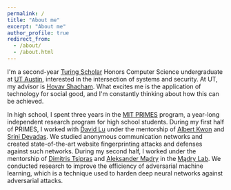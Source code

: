 ```yaml
---
permalink: /
title: "About me"
excerpt: "About me"
author_profile: true
redirect_from: 
  - /about/
  - /about.html
---
```


I'm a second-year [Turing Scholar](https://www.cs.utexas.edu/turing-scholars)
Honors Computer Science undergraduate 
at [UT Austin](https://www.utexas.edu/),
interested in the intersection of systems and security.
At UT, my advisor is [Hovav Shacham](https://www.cs.utexas.edu/~hovav/).
What excites me is the application of technology for social good,
and I'm constantly thinking about how this can be achieved.

In high school, I spent three years in the 
[MIT PRIMES](http://math.mit.edu/research/highschool/primes/index.php) program,
a year-long independent research program for high school students.
During my first half of PRIMES, I worked with [David Lu](https://scholar.google.com/citations?user=SIIZ_bAAAAAJ&hl=en)
under the mentorship of [Albert Kwon](https://albertkwon.com/) and [Srini Devadas](https://people.csail.mit.edu/devadas/).
We studied anonymous communication networks and created state-of-the-art 
website fingerprinting attacks and defenses against such networks.
During my second half,
I worked under the mentorship of [Dimitris Tsipras](http://people.csail.mit.edu/tsipras/)
and [Aleksander Mądry](https://people.csail.mit.edu/madry/)
in the [Mądry Lab](http://people.csail.mit.edu/madry/lab).
We conducted research to improve the efficiency of adversarial machine learning, which is
a technique used to harden deep neural networks against adversarial attacks.
